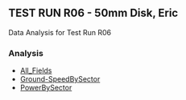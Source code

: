 ## TEST RUN R06 - 50mm Disk, Eric  
Data Analysis for Test Run R06  
### Analysis  
- [All_Fields](All_Fields.html)
- [Ground-SpeedBySector](Ground-SpeedBySector.html)
- [PowerBySector](PowerBySector.html)
